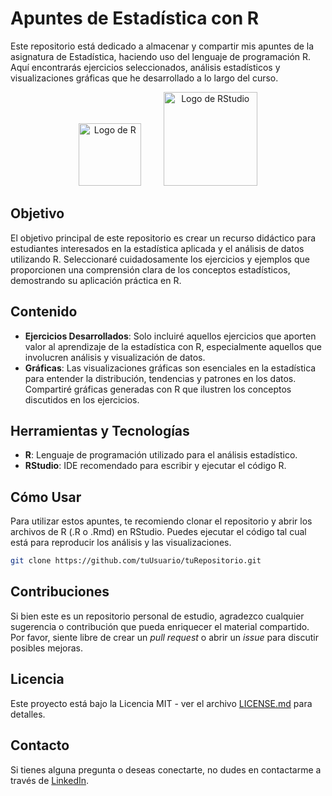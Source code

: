# Apuntes de Estadística con R

Este repositorio está dedicado a almacenar y compartir mis apuntes de la asignatura de Estadística, haciendo uso del lenguaje de programación R. Aquí encontrarás ejercicios seleccionados, análisis estadísticos y visualizaciones gráficas que he desarrollado a lo largo del curso.

<p align="center">
  <img src="https://www.r-project.org/logo/Rlogo.png" width="100" title="Logo de R">
  &nbsp; &nbsp; &nbsp; &nbsp;
  <img src="https://www.rstudio.com/wp-content/uploads/2018/10/RStudio-Logo-Flat.png" width="150" title="Logo de RStudio">
</p>

## Objetivo

El objetivo principal de este repositorio es crear un recurso didáctico para estudiantes interesados en la estadística aplicada y el análisis de datos utilizando R. Seleccionaré cuidadosamente los ejercicios y ejemplos que proporcionen una comprensión clara de los conceptos estadísticos, demostrando su aplicación práctica en R.

## Contenido

- **Ejercicios Desarrollados**: Solo incluiré aquellos ejercicios que aporten valor al aprendizaje de la estadística con R, especialmente aquellos que involucren análisis y visualización de datos.
- **Gráficas**: Las visualizaciones gráficas son esenciales en la estadística para entender la distribución, tendencias y patrones en los datos. Compartiré gráficas generadas con R que ilustren los conceptos discutidos en los ejercicios.

## Herramientas y Tecnologías

- **R**: Lenguaje de programación utilizado para el análisis estadístico.
- **RStudio**: IDE recomendado para escribir y ejecutar el código R.

## Cómo Usar

Para utilizar estos apuntes, te recomiendo clonar el repositorio y abrir los archivos de R (.R o .Rmd) en RStudio. Puedes ejecutar el código tal cual está para reproducir los análisis y las visualizaciones.

```bash
git clone https://github.com/tuUsuario/tuRepositorio.git
```

## Contribuciones

Si bien este es un repositorio personal de estudio, agradezco cualquier sugerencia o contribución que pueda enriquecer el material compartido. Por favor, siente libre de crear un *pull request* o abrir un *issue* para discutir posibles mejoras.

## Licencia

Este proyecto está bajo la Licencia MIT - ver el archivo [LICENSE.md](LICENSE) para detalles.

## Contacto

Si tienes alguna pregunta o deseas conectarte, no dudes en contactarme a través de [LinkedIn](https://www.linkedin.com/in/mario-pascual-gonzalez/).
